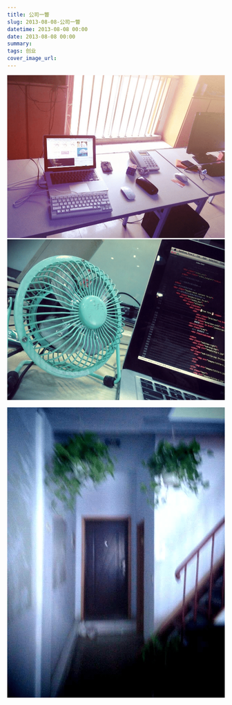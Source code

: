 ```yaml
---
title: 公司一瞥
slug: 2013-08-08-公司一瞥
datetime: 2013-08-08 00:00
date: 2013-08-08 00:00
summary: 
tags: 创业
cover_image_url: 
---
```

![35673-jh9g0r5bose.png](../assets/2019/09/427099989.png)
![58727-z1wtf94jwh.png](../assets/2019/09/2666934005.png)
<!--more-->
![07648-7quj24phmcq.png](../assets/2019/09/2966916346.png)